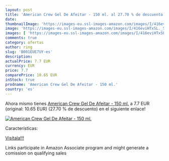 ```yaml
---
layout: post
title: 'American Crew Gel De Afeitar - 150 ml. al 27.70 % de descuento'
date: 
thumbnailImage: 'https://images-eu.ssl-images-amazon.com/images/I/416eviHTxSL._SL200_.jpg'
image: 'https://images-eu.ssl-images-amazon.com/images/I/416eviHTxSL._SL200_.jpg'
images: [ 'https://images-eu.ssl-images-amazon.com/images/I/416eviHTxSL._SL200_.jpg' ]
comments: true
category: ofertas
author: ring
slug: 'B001EUE7UY-es'
description:
actualPrice: 7.7 EUR
currency: EUR
price: 7.7
comparePrice: 10.65 EUR
inStock: true
prodname: 'American Crew Gel De Afeitar - 150 ml.'
country: 'es'
---
```


Ahora mismo tienes [American Crew Gel De Afeitar - 150 ml.](https://www.amazon.es/dp/B001EUE7UY/?tag=tolees-21) a 7.7 EUR (original: 10.65 EUR) (27.70 %  de descuento) en el siguiente enlace!

[![American Crew Gel De Afeitar - 150 ml.](https://images-eu.ssl-images-amazon.com/images/I/416eviHTxSL._SL200_.jpg)](https://www.amazon.es/dp/B001EUE7UY/?tag=tolees-21)

Características:


[Visítala!!!](https://www.amazon.es/dp/B001EUE7UY/?tag=tolees-21)

Links participate in Amazon Associate program and might generate a comission on qualifying sales
